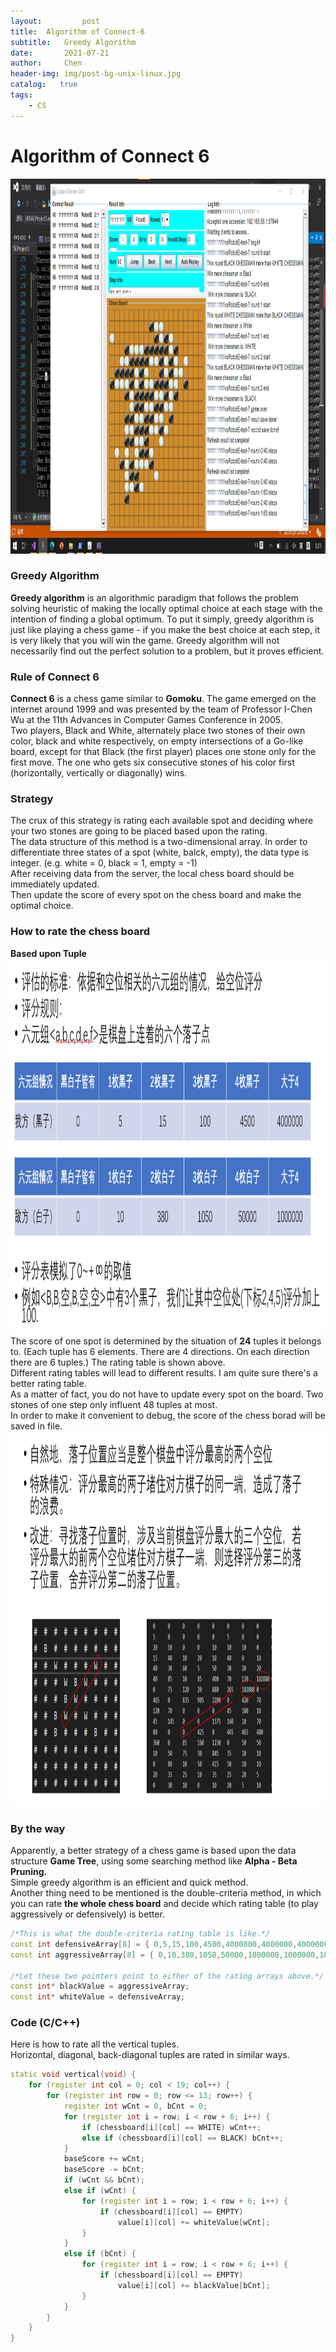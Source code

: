 ```yaml
---
layout:     	post
title: 	Algorithm of Connect-6
subtitle: 	Greedy Algorithm
date:      	2021-07-21
author:    	Chen
header-img: img/post-bg-unix-linux.jpg
catalog:   true
tags:
    - CS
---
```

# Algorithm of Connect 6

<img src="/img/RobotE.png" width="800" height="600" /><br>

### Greedy Algorithm

<strong>Greedy algorithm</strong> is an algorithmic paradigm that follows the problem solving heuristic of making the locally optimal choice at each stage with the intention of finding a global optimum. To put it simply, greedy algorithm is just like playing a chess game - if you make the best choice at each step, it is very likely that you will win the game. Greedy algorithm will not necessarily find out the perfect solution to a problem, but it proves efficient.<br>

### Rule of Connect 6

<strong>Connect 6</strong> is a chess game similar to <strong>Gomoku</strong>. The game emerged on the internet around 1999 and was presented by the team of Professor I-Chen Wu at the 11th Advances in Computer Games Conference in 2005.<br>
Two players, Black and White, alternately place two stones of their own color, black and white respectively, on empty intersections of a Go-like board, except for that Black (the first player) places one stone only for the first move. The one who gets six consecutive stones of his color first (horizontally, vertically or diagonally) wins.<br>


### Strategy

The crux of this strategy is rating each available spot and deciding where your two stones are going to be placed based upon the rating.<br>
The data structure of this method is a two-dimensional array. In order to differentiate three states of a spot (white, balck, empty), the data type is integer. (e.g. white = 0, black = 1, empty = -1)<br>
After receiving data from the server, the local chess board should be immediately updated.<br>
Then update the score of every spot on the chess board and make the optimal choice.<br>


### How to rate the chess board
<strong>Based upon Tuple</strong><br>
<img src="/img/Connect6_rating_criterium.png" width="800" height="600" /><br>
The score of one spot is determined by the situation of <strong>24</strong> tuples it belongs to. (Each tuple has 6 elements. There are 4 directions. On each direction there are 6 tuples.) The rating table is shown above.<br>
Different rating tables will lead to different results. I am quite sure there's a better rating table.<br>
As a matter of fact, you do not have to update every spot on the board. Two stones of one step only influent 48 tuples at most.<br>
In order to make it convenient to debug, the score of the chess borad will be saved in file.<br>
<img src="/img/Solution_Connect6.png" width="800" height="600" />
<br>
    
### By the way
Apparently, a better strategy of a chess game is based upon the data structure <strong>Game Tree</strong>, using some searching method like <strong>Alpha - Beta Pruning.</strong><br>
Simple greedy algorithm is an efficient and quick method.<br>
Another thing need to be mentioned is the double-criteria method, in which you can rate <strong>the whole chess board</strong> and decide which rating table (to play aggressively or defensively) is better.<br>

```cpp
/*This is what the double-criteria rating table is like.*/
const int defensiveArray[8] = { 0,5,15,100,4500,4000000,4000000,4000000 };
const int aggressiveArray[8] = { 0,10,380,1050,50000,1000000,1000000,1000000 };

/*Let these two pointers point to either of the rating arrays above.*/
const int* blackValue = aggressiveArray;
const int* whiteValue = defensiveArray;
```

### Code (C/C++)
Here is how to rate all the vertical tuples.<br>
Horizontal, diagonal, back-diagonal tuples are rated in similar ways.<br>

```cpp
static void vertical(void) {
	for (register int col = 0; col < 19; col++) {
		for (register int row = 0; row <= 13; row++) {
			register int wCnt = 0, bCnt = 0;
			for (register int i = row; i < row + 6; i++) {
				if (chessboard[i][col] == WHITE) wCnt++;
				else if (chessboard[i][col] == BLACK) bCnt++;
			}
			baseScore += wCnt;
			baseScore -= bCnt;
			if (wCnt && bCnt);
			else if (wCnt) {
				for (register int i = row; i < row + 6; i++) {
					if (chessboard[i][col] == EMPTY)
						value[i][col] += whiteValue[wCnt];
				}
			}
			else if (bCnt) {
				for (register int i = row; i < row + 6; i++) {
					if (chessboard[i][col] == EMPTY)
						value[i][col] += blackValue[bCnt];
				}
			}
		}
	}
}
```
